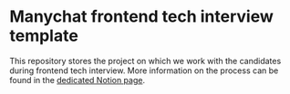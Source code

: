 # Manychat frontend tech interview template

This repository stores the project on which we work with the candidates during frontend tech interview. More information on the process can be found in the [dedicated Notion page](https://www.notion.so/manychat/Frontend-Tech-Interview-2-0-9e085eb98852466f8ade90350555d197).
